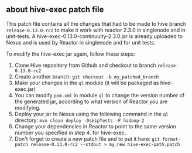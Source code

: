 about hive-exec patch file
--------------------------

This patch file contains all the changes that had to be made to hive branch `release-0.13.0-rc2`
to make it work with reactor 2.3.0 in singlenode and in unit-tests.
A hive-exec-0.13.0-continuuity-2.3.0.jar is already uploaded to Nexus and is used by Reactor in
singlenode and for unit tests.

To modify the hive-exec jar again, follow these steps:

1. Clone Hive repository from Github and checkout to branch `release-0.13.0-rc2`
2. Create another branch: ``git checkout -b my_patched_branch``
3. Make your changes in the ``ql`` module (it will be packaged as hive-exec.jar)
4. You can modify ``pom.xml`` in module ``ql`` to change the version number of the generated jar, according
to what version of Reactor you are modifying.
5. Deploy your jar to Nexus using the following command in the ``ql`` directory:
  ``mvn clean deploy -DskipTests -P hadoop-2``
6. Change your dependencies in Reactor to point to the same version number you specified in step 4. for
hive-exec.
7. Don't forget to create a new patch file and to put it here:
  ``git format-patch release-0.13.0-rc2 --stdout > my_new_hive-exec-path.patch``

